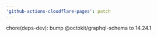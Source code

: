```yaml
---
'github-actions-cloudflare-pages': patch
---
```


chore(deps-dev): bump @octokit/graphql-schema to 14.24.1
